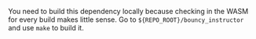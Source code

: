 You need to build this dependency locally because checking in the WASM for every build makes little sense.
Go to `${REPO_ROOT}/bouncy_instructor` and use `make` to build it.